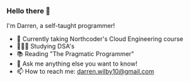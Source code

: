 ### Hello there 👋

I'm Darren, a self-taught programmer!

- 🔭 Currently taking Northcoder's Cloud Engineering course
- 👨🏻‍🎓 Studying DSA's
- 📚 Reading "The Pragmatic Programmer"
- 💬 Ask me anything else you want to know!
- 📫 How to reach me: darren.wilby10@gmail.com




<!--
**Darren-Wilby/Darren-Wilby** is a ✨ _special_ ✨ repository because its `README.md` (this file) appears on your GitHub profile.

Here are some ideas to get you started:

- 🔭 I’m currently working on ...
- 🌱 I’m currently learning ...
- 👯 I’m looking to collaborate on ...
- 💬 Ask me anything you want to know!
- 📫 How to reach me: ...
- 😄 Pronouns: he/him
- ⚡ Fun fact: ...
-->
